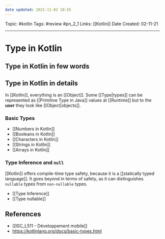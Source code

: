 ```yaml
---
date updated: 2021-11-02 18:55
---
```


Topic: #kotlin
Tags: #review #pn_2_1
Links: [[Kotlin]]
Date Created: 02-11-21

---

# Type in Kotlin

## Type in Kotlin in few words

## Type in Kotlin in details

In [[Kotlin]], everything is an [[Object]].
Some [[Type|types]] can be represented as [[Primitive Type in Java]] values at [[Runtime]] but to the **user** they look like [[Object|objects]].

### Basic Types

- [[Numbers in Kotlin]]
- [[Booleans in Kotlin]]
- [[Characters in Kotlin]]
- [[Strings in Kotlin]]
- [[Arrays in Kotlin]]

### Type Inference and `null`

[[Kotlin]] offers compile-time type safety, because it is a [[statically typed language]].
It goes beyond in terms of safety, as it can distinguishes `nullable` types from `non-nullable` types.

- [[Type Inference]]
- [[Type nullable]]

## References

- [[ISC_L511 - Développement mobile]]
- <https://kotlinlang.org/docs/basic-types.html>
